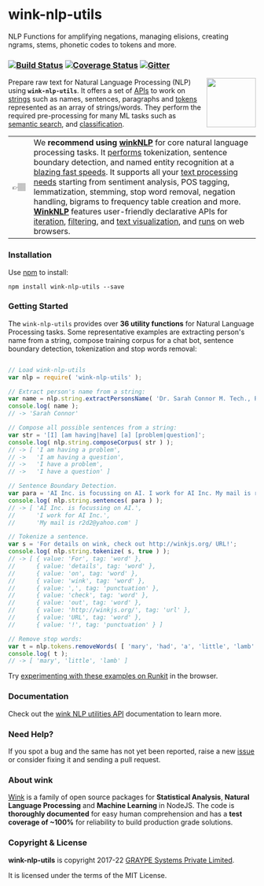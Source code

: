 
# wink-nlp-utils

NLP Functions for amplifying negations, managing elisions, creating ngrams, stems, phonetic codes to tokens and more.

### [![Build Status](https://app.travis-ci.com/winkjs/wink-nlp-utils.svg?branch=master)](https://app.travis-ci.com/github/winkjs/wink-nlp-utils) [![Coverage Status](https://coveralls.io/repos/github/winkjs/wink-nlp-utils/badge.svg?branch=master)](https://coveralls.io/github/winkjs/wink-nlp-utils?branch=master) [![Gitter](https://img.shields.io/gitter/room/nwjs/nw.js.svg)](https://gitter.im/winkjs/Lobby)

[<img align="right" src="https://decisively.github.io/wink-logos/logo-title.png" width="100px" >](http://wink.org.in/)

Prepare raw text for Natural Language Processing (NLP) using **`wink-nlp-utils`**. It offers a set of [APIs](http://wink.org.in/wink-nlp-utils/) to work on [strings](http://wink.org.in/wink-nlp-utils/#string) such as names, sentences, paragraphs and [tokens](http://wink.org.in/wink-nlp-utils/#tokens) represented as an array of strings/words. They perform the required pre-processing for many ML tasks such as [semantic search](https://www.npmjs.com/package/wink-bm25-text-search), and [classification](https://www.npmjs.com/package/wink-naive-bayes-text-classifier).

<table><tr><td>👉🏽</td><td>
    We <b>recommend using <a href="https://github.com/winkjs/wink-nlp?tab=readme-ov-file#readme">winkNLP</a></b> for core natural language processing tasks. It <a href="https://winkjs.org/wink-nlp/document.html">performs</a> tokenization, sentence boundary detection, and named entity recognition at a <a href="https://observablehq.com/@winkjs/how-to-measure-winknlps-speed-on-browsers">blazing fast speeds</a>. It supports all your <a href="https://winkjs.org/wink-nlp/leveraging-out.html">text processing needs</a> starting from sentiment analysis, POS tagging, lemmatization, stemming, stop word removal, negation handling, bigrams to frequency table creation and more. <b><a href="https://github.com/winkjs/wink-nlp?tab=readme-ov-file#readme">WinkNLP</a></b> features user-friendly declarative APIs for <a href="https://winkjs.org/wink-nlp/each.html">iteration</a>, <a href="https://winkjs.org/wink-nlp/filter.html">filtering</a>, and <a href="https://winkjs.org/wink-nlp/visualizing-markup.html">text visualization</a>, and <a href="https://winkjs.org/wink-nlp/wink-nlp-in-browsers.html">runs</a> on web browsers.
</td></tr></table>

### Installation
Use [npm](https://www.npmjs.com/package/wink-nlp-utils) to install:
```
npm install wink-nlp-utils --save
```


### Getting Started
The `wink-nlp-utils` provides over **36 utility functions** for Natural Language Processing tasks. Some representative examples are extracting person's name from a string, compose training corpus for a chat bot, sentence boundary detection, tokenization and stop words removal:
```javascript

// Load wink-nlp-utils
var nlp = require( 'wink-nlp-utils' );

// Extract person's name from a string:
var name = nlp.string.extractPersonsName( 'Dr. Sarah Connor M. Tech., PhD. - AI' );
console.log( name );
// -> 'Sarah Connor'

// Compose all possible sentences from a string:
var str = '[I] [am having|have] [a] [problem|question]';
console.log( nlp.string.composeCorpus( str ) );
// -> [ 'I am having a problem',
// ->   'I am having a question',
// ->   'I have a problem',
// ->   'I have a question' ]

// Sentence Boundary Detection.
var para = 'AI Inc. is focussing on AI. I work for AI Inc. My mail is r2d2@yahoo.com';
console.log( nlp.string.sentences( para ) );
// -> [ 'AI Inc. is focussing on AI.',
//      'I work for AI Inc.',
//      'My mail is r2d2@yahoo.com' ]

// Tokenize a sentence.
var s = 'For details on wink, check out http://winkjs.org/ URL!';
console.log( nlp.string.tokenize( s, true ) );
// -> [ { value: 'For', tag: 'word' },
//      { value: 'details', tag: 'word' },
//      { value: 'on', tag: 'word' },
//      { value: 'wink', tag: 'word' },
//      { value: ',', tag: 'punctuation' },
//      { value: 'check', tag: 'word' },
//      { value: 'out', tag: 'word' },
//      { value: 'http://winkjs.org/', tag: 'url' },
//      { value: 'URL', tag: 'word' },
//      { value: '!', tag: 'punctuation' } ]

// Remove stop words:
var t = nlp.tokens.removeWords( [ 'mary', 'had', 'a', 'little', 'lamb' ] );
console.log( t );
// -> [ 'mary', 'little', 'lamb' ]

```

Try [experimenting with these examples on Runkit](https://npm.runkit.com/wink-nlp-utils) in the browser.

### Documentation
Check out the [wink NLP utilities API](http://winkjs.org/wink-nlp-utils/) documentation to learn more.

### Need Help?
If you spot a bug and the same has not yet been reported, raise a new [issue](https://github.com/winkjs/wink-nlp-utils/issues) or consider fixing it and sending a pull request.

### About wink
[Wink](http://winkjs.org/) is a family of open source packages for **Statistical Analysis**, **Natural Language Processing** and **Machine Learning** in NodeJS. The code is **thoroughly documented** for easy human comprehension and has a **test coverage of ~100%** for reliability to build production grade solutions.


### Copyright & License
**wink-nlp-utils** is copyright 2017-22 [GRAYPE Systems Private Limited](http://graype.in/).

It is licensed under the terms of the MIT License.
